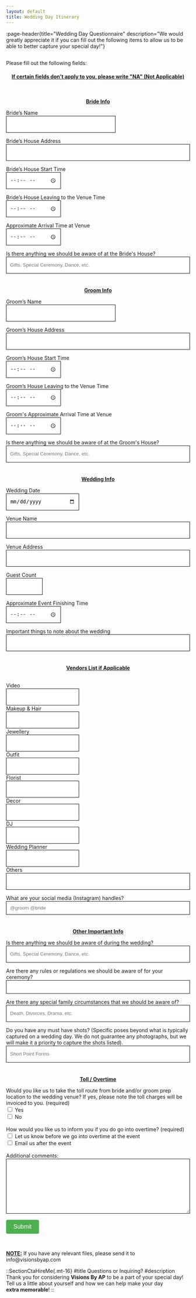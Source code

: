 ```yaml
---
layout: default
title: Wedding Day Itinerary
---
```


:page-header{title="Wedding Day Questionnaire" description="We would greatly appreciate it if you can fill out the following items to allow us to be able to better capture your special day!"}

##

<form
  action="https://formspree.io/f/mdovqaql"
  method="POST"
>

Please fill out the following fields:

<div style="text-align: center; margin-top: 20px;">
  <p style="font-weight: bold; text-decoration: underline;">If certain fields don't apply to you, please write "NA" (Not Applicable)</p>
</div>
<br>
<div style="text-align: center; margin-top: 20px;">
  <p style="font-weight: bold; text-decoration: underline;">Bride Info</p>
</div>
Bride’s Name
<br>
<input type="text" name="Bride's Name" style="color: black; height: 46px; width: 300px; padding: 10px; border: 1px solid black;" autocomplete="false" aria-required="true" required>
<br>

Bride’s House Address
<br>
<input type="text" name="Bride's House Address" style="color: black; height: 46px; width: 100%; padding: 10px; border: 1px solid black;" autocomplete="false" aria-required="true" required>
<br>

Bride’s House Start Time
<br>
<input type="time" name="Bride's Start Time" style="color: black; height: 46px; width: 150px; padding: 10px; border: 1px solid black;" autocomplete="false" aria-required="true" required>
<br>

Bride’s House Leaving to the Venue Time
<br>
<input type="time" name="Bride's Leaving Time" style="color: black; height: 46px; width: 150px; padding: 10px; border: 1px solid black;" autocomplete="false" aria-required="true" required>
<br>

Approximate Arrival Time at Venue
<br>
<input type="time" name="Bride's Arrival Time to Venue" style="color: black; height: 46px; width: 150px; padding: 10px; border: 1px solid black;" autocomplete="false" aria-required="true" required>
<br>

Is there anything we should be aware of at the Bride's House?
<input type="text" name="Is there anything we should be aware of at the Bride's House?" style="color: black; width: 100%; padding: 10px; height: 46px; border: 1px solid black;" placeholder="Gifts, Special Ceremony, Dance, etc." autocomplete="false" aria-required="true" required>
<br>
<br>
<div style="text-align: center; margin-top: 20px;">
  <p style="font-weight: bold; text-decoration: underline;">Groom Info</p>
</div>
Groom’s Name
<br>
<input type="text" name="Groom's Name" style="color: black; height: 46px; width: 300px; padding: 10px; border: 1px solid black;" autocomplete="false" aria-required="true" required>
<br>

Groom’s House Address
<br>
<input type="text" name="Groom's House Address" style="color: black; height: 46px; width: 100%; padding: 10px; border: 1px solid black;" autocomplete="false" aria-required="true" required>
<br>

Groom’s House Start Time
<br>
<input type="time" name="Groom's Start Time" style="color: black; height: 46px; width: 150px; padding: 10px; border: 1px solid black;" autocomplete="false" aria-required="true" required>
<br>

Groom’s House Leaving to the Venue Time
<br>
<input type="time" name="Groom's Leaving Time" style="color: black; height: 46px; width: 150px; padding: 10px; border: 1px solid black;" autocomplete="false" aria-required="true" required>
<br>

Groom's Approximate Arrival Time at Venue
<br>
<input type="time" name="Groom's Arrival Time to Venue" style="color: black; height: 46px; width: 150px; padding: 10px; border: 1px solid black;" autocomplete="false" aria-required="true" required>
<br>

Is there anything we should be aware of at the Groom's House?
<br>
<input type="text" name="Is there anything we should be aware of at the Groom's House?" style="color: black; width: 100%; padding: 10px; height: 46px; border: 1px solid black;" placeholder="Gifts, Special Ceremony, Dance, etc." autocomplete="false" aria-required="true" required>
<br>
<br>
<div style="text-align: center; margin-top: 20px;">
  <p style="font-weight: bold; text-decoration: underline;">Wedding Info</p>
</div>
Wedding Date
<br>
<input type="date" name="Wedding Date" style="color: black; width: 200px; height: 46px; padding: 10px; border: 1px solid black;" autocomplete="false" aria-required="true" required>
<br>

Venue Name
<br>
<input type="text" name="Venue Name" style="color: black; height: 46px; width: 100%; padding: 10px; border: 1px solid black;" autocomplete="false" aria-required="true" required>
<br>

Venue Address
<br>
<input type="text" name="Venue Address" style="color: black; height: 46px; width: 100%; padding: 10px; border: 1px solid black;" autocomplete="false" aria-required="true" required>
<br>

Guest Count
<br>
<input type="text" name="Guest Count" style="color: black; height: 46px; width: 100px; padding: 10px; border: 1px solid black;" autocomplete="false" aria-required="true" required>
<br>

Approximate Event Finishing Time
<br>
<input type="time" name="Approx Event Finishing Time" style="color: black; height: 46px; width: 150px; padding: 10px; border: 1px solid black;" autocomplete="false" aria-required="true" required>
<br>

Important things to note about the wedding
<br>
<input type="text" name="Important things to note about the wedding" style="color: black; height: 46px; width: 100%; padding: 10px; border: 1px solid black;" autocomplete="false" aria-required="true" required>
<br>
<br>

<div style="text-align: center; margin-top: 20px;">
  <p style="font-weight: bold; text-decoration: underline;">Vendors List if Applicable</p>
</div>
<br>
Video 
<br>
<input type="text" name="Vendor List - Video" style="color: black; height: 46px; width: 200px; padding: 10px; border: 1px solid black;" autocomplete="false" aria-required="true" required>
<br>
Makeup & Hair 
<br>
<input type="text" name="Makeup & Hair" style="color: black; height: 46px; width: 200px; padding: 10px; border: 1px solid black;" autocomplete="false" aria-required="true" required>
<br>
Jewellery 
<br>
<input type="text" name="Jewellery" style="color: black; height: 46px; width: 200px; padding: 10px; border: 1px solid black;" autocomplete="false" aria-required="true" required>
<br>
Outfit
<br>
<input type="text" name="Outfit" style="color: black; height: 46px; width: 200px; padding: 10px; border: 1px solid black;" autocomplete="false" aria-required="true" required>
<br>
Florist
<br> 
<input type="text" name="Florist" style="color: black; height: 46px; width: 200px; padding: 10px; border: 1px solid black;" autocomplete="false" aria-required="true" required>
<br>
Decor
<br>
<input type="text" name="Decor" style="color: black; height: 46px; width: 200px; padding: 10px; border: 1px solid black;" autocomplete="false" aria-required="true" required>
<br>
DJ
<br>
<input type="text" name="DJ" style="color: black; height: 46px; width: 200px; padding: 10px; border: 1px solid black;" autocomplete="false" aria-required="true" required>
<br>
Wedding Planner
<br>
<input type="text" name="Wedding Planner" style="color: black; height: 46px; width: 200px; padding: 10px; border: 1px solid black;" autocomplete="false" aria-required="true" required>
<br>
Others
<br>
<input type="text" name="Others" style="color: black; height: 46px; width: 100%; padding: 10px; border: 1px solid black;" autocomplete="false" aria-required="true" required>
<br>

What are your social media (Instagram) handles?
<br>
<input type="text" name="What are your social media (Instagram) handles?" style="color: black; width: 100%; padding: 10px; border: 1px solid black;" placeholder="@groom @bride" autocomplete="false">
<br>
<br>
<div style="text-align: center; margin-top: 20px;">
  <p style="font-weight: bold; text-decoration: underline;">Other Important Info</p>
</div>
Is there anything we should be aware of during the wedding?
<br>
<input type="text" name="Is there anything we should be aware of on the wedding and/or reception?" style="color: black; width: 100%; padding: 10px; height: 46px; border: 1px solid black;" placeholder="Gifts, Special Ceremony, Dance, etc." autocomplete="false" aria-required="true" required>
<br>

Are there any rules or regulations we should be aware of for your ceremony?
<br>
<input type="text" name="Are there any rules or regulations we should be aware of for your ceremony?" style="color: black; width: 100%; padding: 10px; height: 46x; border: 1px solid black;" autocomplete="false" aria-required="true" required>
<br>

Are there any special family circumstances that we should be aware of?
<br>
<input type="text" name="Are there any special family circumstances that we should be aware of?" style="color: black; width: 100%; padding: 10px; height: 46px; border: 1px solid black;" placeholder="Death, Divorces, Drama, etc." autocomplete="false" aria-required="true" required>
<br>

Do you have any must have shots? (Specific poses beyond what is typically captured on a wedding day. We do not guarantee any photographs, but we will make it a priority to capture the shots listed).
<br>
<input type="text" name="Do you have any must have shots? (Specific poses beyond what is typically captured on a wedding day. We do not guarantee any photographs, but we will make it a priority to capture the shots listed)." style="color: black; width: 100%; padding: 10px; height: 46px; border: 1px solid black;" placeholder="Short Point Forms" autocomplete="false" aria-required="true" required>
<br>
<br>
<div style="text-align: center; margin-top: 20px;">
  <p style="font-weight: bold; text-decoration: underline;">Toll / Overtime</p>
</div>
Would you like us to take the toll route from bride and/or groom prep location to the wedding venue? If yes, please note the toll charges will be invoiced to you.
(required)
<br>
<input type="checkbox" name="Would you like us to take the toll route from bride and/or groom prep location to the wedding venue? If yes, please note the toll charges will be invoiced to you." value="Yes"> Yes
<br>
<input type="checkbox" name="Would you like us to take the toll route from bride and/or groom prep location to the wedding venue? If yes, please note the toll charges will be invoiced to you." value="No"> No
<br>
<br>
How would you like us to inform you if you do go into overtime? (required)
<br>
<input type="checkbox" name="How would you like us to inform you if you do go into overtime?" value="Let us know before we go into overtime at the event"> Let us know before we go into overtime at the event
<br>
<input type="checkbox" name="How would you like us to inform you if you do go into overtime?" value="Email us after the event"> Email us after the event
<br>
<br>
Additional comments:
<textarea name="Additional comments" style="color: black; width: 100%; height: 150px; padding: 10px; border: 1px solid black;" autocomplete="false"></textarea>


  <br>
  <br>
<button type="submit" style="background-color: #4CAF50; color: white; padding: 10px 20px; font-size: 16px; border: none; cursor: pointer; border-radius: 4px;">Submit</button>
<br>
</form>
<br>
<p><b><u>NOTE:</u></b> If you have any relevant files, please send it to info@visionsbyap.com</p>


::SectionCtaHireMe{.mt-16}
#title
Questions or Inquiring?
#description
Thank you for considering __Visions By AP__ to be a part of your special day! 
<br>
Tell us a little about yourself and how we can help make your day 
<br>
__extra memorable__!
::
